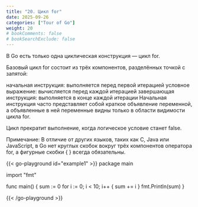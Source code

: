```yaml
---
title: "20. Цикл for"
date: 2025-09-26
categories: ["Tour of Go"]
weight: 20
# bookComments: false
# bookSearchExclude: false
---
```


В Go есть только одна циклическая конструкция — цикл for.

Базовый цикл for состоит из трёх компонентов, разделённых точкой с запятой:

начальная инструкция: выполняется перед первой итерацией
условное выражение: вычисляется перед каждой итерацией
завершающая инструкция: выполняется в конце каждой итерации
Начальная инструкция часто представляет собой краткое объявление переменной, а объявленные в ней переменные видны только в области видимости цикла for.

Цикл прекратит выполнение, когда логическое условие станет false.

Примечание: В отличие от других языков, таких как C, Java или JavaScript, в Go нет круглых скобок вокруг трёх компонентов оператора for, а фигурные скобки { } всегда обязательны.

{{< go-playground id="example1" >}}
package main

import "fmt"

func main() {
    sum := 0
    for i := 0; i < 10; i++ {
    sum += i
    }
    fmt.Println(sum)
}


{{< /go-playground >}} 